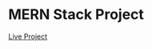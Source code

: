 <h1>MERN Stack Project</h1>
<a href="https://food-delivery-site-frontend-5pg3.onrender.com target="_blank" /">Live Project</a>
